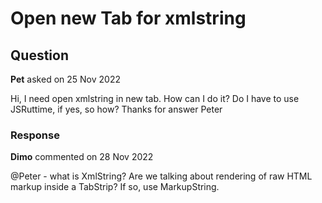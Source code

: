 # Open new Tab for xmlstring

## Question

**Pet** asked on 25 Nov 2022

Hi, I need open xmlstring in new tab. How can I do it? Do I have to use JSRuttime, if yes, so how? Thanks for answer Peter

### Response

**Dimo** commented on 28 Nov 2022

@Peter - what is XmlString? Are we talking about rendering of raw HTML markup inside a TabStrip? If so, use MarkupString.
